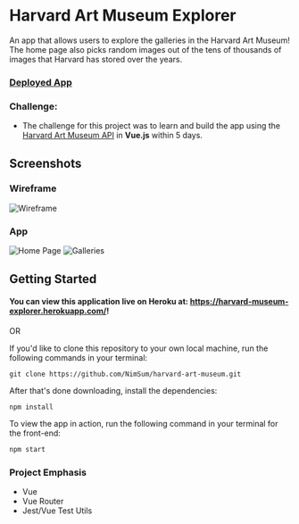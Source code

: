 # Harvard Art Museum Explorer
  An app that allows users to explore the galleries in the Harvard Art Museum! The home page also picks random images out of the tens of thousands of images that Harvard has stored over the years.
  
###  [Deployed App](https://harvard-museum-explorer.herokuapp.com/)
  
### Challenge:
  - The challenge for this project was to learn and build the app using the [Harvard Art Museum API](https://github.com/harvardartmuseums/api-docs) in **Vue.js** within 5 days. 
  
## Screenshots
### Wireframe
![Wireframe](https://user-images.githubusercontent.com/22114952/62012725-213dbf80-b147-11e9-8517-f87f096ef9d3.png)
### App
![Home Page](https://user-images.githubusercontent.com/22114952/62174623-dca55600-b2f7-11e9-8d25-e6c1b84aa6c0.png)
![Galleries](https://user-images.githubusercontent.com/22114952/62174622-dca55600-b2f7-11e9-8cca-000e8008e750.png)

## Getting Started

#### You can view this application live on Heroku at: https://harvard-museum-explorer.herokuapp.com/!

OR

If you'd like to clone this repository to your own local machine, run the following commands in your terminal:

```shell
git clone https://github.com/NimSum/harvard-art-museum.git
```

After that's done downloading, install the dependencies:
```shell
npm install
```

To view the app in action, run the following command in your terminal for the front-end:

```bash
npm start
```

### Project Emphasis
- Vue
- Vue Router
- Jest/Vue Test Utils

